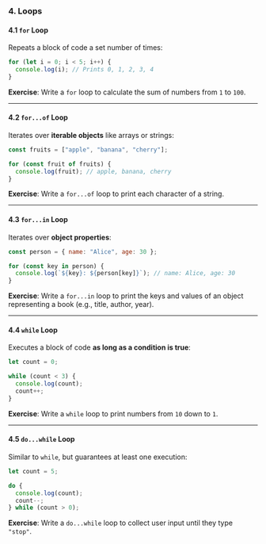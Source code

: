 ### **4. Loops**

#### **4.1 `for` Loop**
Repeats a block of code a set number of times:
```javascript
for (let i = 0; i < 5; i++) {
  console.log(i); // Prints 0, 1, 2, 3, 4
}
```

**Exercise**:
Write a `for` loop to calculate the sum of numbers from `1` to `100`.

---

#### **4.2 `for...of` Loop**
Iterates over **iterable objects** like arrays or strings:
```javascript
const fruits = ["apple", "banana", "cherry"];

for (const fruit of fruits) {
  console.log(fruit); // apple, banana, cherry
}
```

**Exercise**:
Write a `for...of` loop to print each character of a string.

---

#### **4.3 `for...in` Loop**
Iterates over **object properties**:
```javascript
const person = { name: "Alice", age: 30 };

for (const key in person) {
  console.log(`${key}: ${person[key]}`); // name: Alice, age: 30
}
```

**Exercise**:
Write a `for...in` loop to print the keys and values of an object representing a book (e.g., title, author, year).

---

#### **4.4 `while` Loop**
Executes a block of code **as long as a condition is true**:
```javascript
let count = 0;

while (count < 3) {
  console.log(count);
  count++;
}
```

**Exercise**:
Write a `while` loop to print numbers from `10` down to `1`.

---

#### **4.5 `do...while` Loop**
Similar to `while`, but guarantees at least one execution:
```javascript
let count = 5;

do {
  console.log(count);
  count--;
} while (count > 0);
```

**Exercise**:
Write a `do...while` loop to collect user input until they type `"stop"`.
